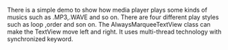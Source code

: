 
There is a simple demo to show how media player plays some kinds of musics such as .MP3,.WAVE and so on. There are four different play styles such as loop ,order and son on. The AlwaysMarqueeTextView class can make the TextView move left and right.
It uses  multi-thread technology with synchronized keyword.
